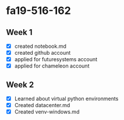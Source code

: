 # fa19-516-162

## Week 1

- [x] created notebook.md
- [x] created github account
- [x] applied for futuresystems account
- [x] applied for chameleon account

## Week 2

- [x] Learned about virtual python environments
- [x] Created datacenter.md
- [x] Created venv-windows.md
